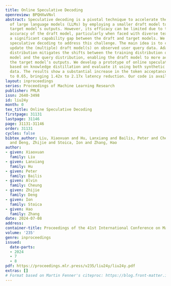 ```yaml
---
title: Online Speculative Decoding
openreview: BPQHXwVNvl
abstract: Speculative decoding is a pivotal technique to accelerate the inference
  of large language models (LLMs) by employing a smaller draft model to predict the
  target model’s outputs. However, its efficacy can be limited due to the low predictive
  accuracy of the draft model, particularly when faced with diverse text inputs and
  a significant capability gap between the draft and target models. We introduce online
  speculative decoding to address this challenge. The main idea is to continuously
  update the (multiple) draft model(s) on observed user query data. Adapting to query
  distribution mitigates the shifts between the training distribution of the draft
  model and the query distribution, enabling the draft model to more accurately predict
  the target model’s outputs. We develop a prototype of online speculative decoding
  based on knowledge distillation and evaluate it using both synthetic and real query
  data. The results show a substantial increase in the token acceptance rate by 0.1
  to 0.65, bringing 1.42x to 2.17x latency reduction. Our code is available at https://github.com/LiuXiaoxuanPKU/OSD.
layout: inproceedings
series: Proceedings of Machine Learning Research
publisher: PMLR
issn: 2640-3498
id: liu24y
month: 0
tex_title: Online Speculative Decoding
firstpage: 31131
lastpage: 31146
page: 31131-31146
order: 31131
cycles: false
bibtex_author: Liu, Xiaoxuan and Hu, Lanxiang and Bailis, Peter and Cheung, Alvin
  and Deng, Zhijie and Stoica, Ion and Zhang, Hao
author:
- given: Xiaoxuan
  family: Liu
- given: Lanxiang
  family: Hu
- given: Peter
  family: Bailis
- given: Alvin
  family: Cheung
- given: Zhijie
  family: Deng
- given: Ion
  family: Stoica
- given: Hao
  family: Zhang
date: 2024-07-08
address:
container-title: Proceedings of the 41st International Conference on Machine Learning
volume: '235'
genre: inproceedings
issued:
  date-parts:
  - 2024
  - 7
  - 8
pdf: https://proceedings.mlr.press/v235/liu24y/liu24y.pdf
extras: []
# Format based on Martin Fenner's citeproc: https://blog.front-matter.io/posts/citeproc-yaml-for-bibliographies/
---
```

